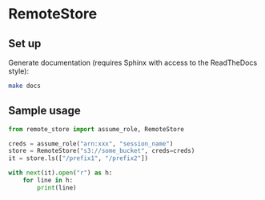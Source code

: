 # RemoteStore

## Set up

Generate documentation (requires Sphinx with access to the ReadTheDocs style):

```bash
make docs
```

## Sample usage


```python
from remote_store import assume_role, RemoteStore

creds = assume_role("arn:xxx", "session_name")
store = RemoteStore("s3://some_bucket", creds=creds)
it = store.ls(["/prefix1", "/prefix2"])

with next(it).open("r") as h:
    for line in h:
        print(line)
```



